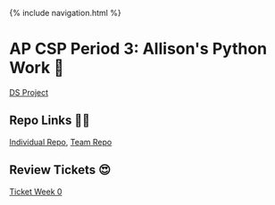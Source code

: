 {% include navigation.html %}

# AP CSP Period 3: Allison's Python Work 🐍

<a href="datastructuresproject">DS Project</a>

## Repo Links 👩‍💻
[Individual Repo](https://github.com/allisonthuang/allisonthuang.github.io),
[Team Repo](https://github.com/christinlee367/n225_FireEradicatorsTheSequel)

## Review Tickets 😍
[Ticket Week 0](https://github.com/christinlee367/womenInSTEMandDavid/issues/3)
